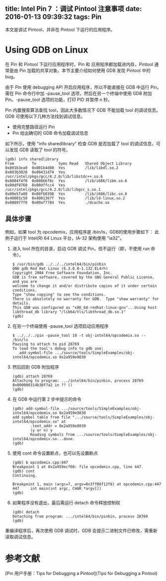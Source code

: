 title: Intel Pin 7 ：调试 Pintool 注意事项
date: 2016-01-13 09:39:32
tags: Pin
---
本文是调试 Pintool，并非在 Pintool 下运行的应用程序。
<!-- more -->
# Using GDB on Linux
在 Pin 和 Pintool 下运行应用程序时，Pin 和 应用程序都加载进内存，Pintool 通常是由 Pin 加载的共享对象。本节主要介绍如何使用 GDB 发现 Pintool 中的 bug。

由于 Pin 使用 debugging API 开启应用程序，所以不能直接在 GDB 中运行 Pin。需在 Pin 命令行中加 -pause_tool 选项，然后在另一个终端中使用 GDB 附加 Pin。-pause_tool 选项的功能，打印 PID 并暂停 n 秒。

Pin 内置搜索算法查找 tool，因此大多数情况下 GDB 不能加载 tool 的调试信息。GDB 可使用以下几种方法找到调试信息。
 - 使用完整路径运行 Pin
 - Pin 给出确切的 GDB 命令加载调试信息

如下所示，使用 "info sharedlibrary" 检查 GDB 是否加载了 tool 的调试信息，可以发现 GDB 读取了 tool 的符号。
```
(gdb) info sharedlibrary
From        To          Syms Read   Shared Object Library
0x001b3ea0  0x001b4d80  Yes         /lib/libdl.so.2
0x003b3820  0x00431d74  Yes         /usr/intel/pkgs/gcc/4.2.0/lib/libstdc++.so.6
0x0084f4f0  0x00866f8c  Yes         /lib/i686/libm.so.6
0x00df8760  0x00dffcc4  Yes         /usr/intel/pkgs/gcc/4.2.0/lib/libgcc_s.so.1
0x00e5fa00  0x00f60398  Yes         /lib/i686/libc.so.6
0x40001c50  0x4001367f  Yes         /lib/ld-linux.so.2
0x008977f0  0x00af7784  Yes         ./dcache.so
```

## 具体步骤
例如，如果 tool 为 opcodemix，应用程序是 /bin/ls，GDB的使用步骤如下：
此例子运行于 Intel(R) 64 Linux 平台，IA-32 架构使用 "ia32"。

 1. 进入 tool 所在的目录，启动 GDB 调试 Pin，但不运行（即，不使用 run 命令）。

    ```
    $ /usr/bin/gdb ../../../intel64/bin/pinbin
    GNU gdb Red Hat Linux (6.3.0.0-1.132.EL4rh)
    Copyright 2004 Free Software Foundation, Inc.
    GDB is free software, covered by the GNU General Public License, and you are
    welcome to change it and/or distribute copies of it under certain conditions.
    Type "show copying" to see the conditions.
    There is absolutely no warranty for GDB.  Type "show warranty" for details.
    This GDB was configured as "x86_64-redhat-linux-gnu"...Using host libthread_db library "/lib64/tls/libthread_db.so.1"
    (gdb)
    ```
 2. 在另一个终端使用 -pause_tool 选项启动应用程序

    ```
    $ ../../../pin -pause_tool 10 -t obj-intel64/opcodemix.so -- /bin/ls
    Pausing to attach to pid 28769
    To load the tool's debug info to gdb use:
       add-symbol-file .../source/tools/SimpleExamples/obj-intel64/opcodemix.so 0x2a959e9830
    ```
 3. 然后回到 GDB 附加程序

    ```
    (gdb) attach 28769
    Attaching to program: .../intel64/bin/pinbin, process 28769
    0x000000314b38f7a2 in ?? ()
    (gdb)
    ```
 4. 在 GDB 中运行第 2 步中提示的命令

    ```
    (gdb) add-symbol-file .../source/tools/SimpleExamples/obj-intel64/opcodemix.so 0x2a959e9830
    add symbol table from file ".../source/tools/SimpleExamples/obj-intel64/opcodemix.so" at
            .text_addr = 0x2a959e9830
            (y or n) y
            Reading symbols from .../source/tools/SimpleExamples/obj-intel64/opcodemix.so...done.
    (gdb)
    ```

 5. 使用 cont 命令设置断点，也可以先设置断点

    ```
    (gdb) b opcodemix.cpp:447
    Breakpoint 1 at 0x2a959ecf60: file opcodemix.cpp, line 447.
    (gdb) cont
    Continuing.

    Breakpoint 1, main (argc=7, argv=0x3ff00f12f8) at opcodemix.cpp:447
    447     int main(int argc, CHAR *argv[])
    (gdb)
    ```
 6. 如果程序没有退出，最后需运行 detach 命令释放控制权

    ```
    (gdb) detach
    Detaching from program: .../intel64/bin/pinbin, process 28769
    (gdb)
    ```

重编译程序后，再次使用 GDB 调试时，GDB 会提示二进制文件已修改，需重新读取调试信息。

# 参考文献
[Pin 用户手册：Tips for Debugging a Pintool](Tips for Debugging a Pintool)
